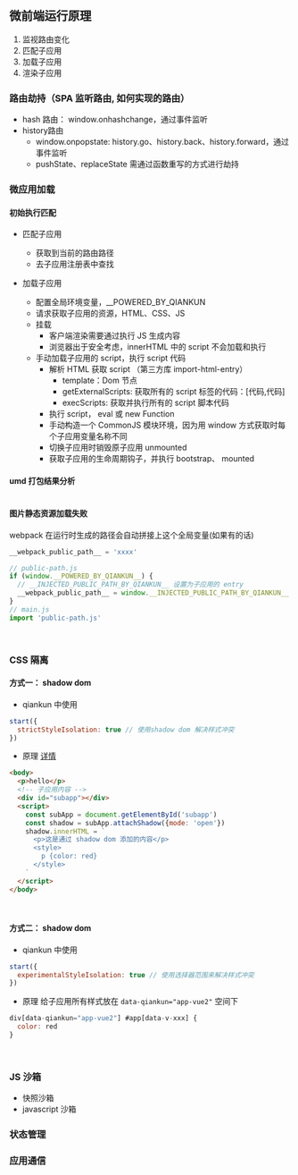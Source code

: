## 微前端运行原理
1. 监视路由变化
2. 匹配子应用
3. 加载子应用
4. 渲染子应用

### 路由劫持（SPA 监听路由, 如何实现的路由）
- hash 路由： window.onhashchange，通过事件监听
- history路由
  - window.onpopstate: history.go、history.back、history.forward，通过事件监听
  - pushState、replaceState 需通过函数重写的方式进行劫持

### 微应用加载
#### 初始执行匹配
- 匹配子应用
  - 获取到当前的路由路径
  - 去子应用注册表中查找

- 加载子应用
  - 配置全局环境变量，__POWERED_BY_QIANKUN
  - 请求获取子应用的资源，HTML、CSS、JS
  - 挂载
    - 客户端渲染需要通过执行 JS 生成内容
    - 浏览器出于安全考虑，innerHTML 中的 script 不会加载和执行
  - 手动加载子应用的 script，执行 script 代码
    - 解析 HTML 获取 script （第三方库 import-html-entry）
      - template：Dom 节点
      - getExternalScripts: 获取所有的 script 标签的代码：[代码,代码]
      - execScripts: 获取并执行所有的 script 脚本代码
    - 执行 script， eval 或 new Function
    - 手动构造一个 CommonJS 模块环境，因为用 window 方式获取时每个子应用变量名称不同
    - 切换子应用时销毁原子应用 unmounted
    - 获取子应用的生命周期钩子，并执行 bootstrap、 mounted

#### umd 打包结果分析
```js
```

#### 图片静态资源加载失败
webpack 在运行时生成的路径会自动拼接上这个全局变量(如果有的话)
```js
__webpack_public_path__ = 'xxxx'
```
```js
// public-path.js
if (window.__POWERED_BY_QIANKUN__) {
  // __INJECTED_PUBLIC_PATH_BY_QIANKUN__ 设置为子应用的 entry
  __webpack_public_path__ = window.__INJECTED_PUBLIC_PATH_BY_QIANKUN__
}
// main.js
import 'public-path.js'
```

<br>

### CSS 隔离

#### 方式一： shadow dom
-  qiankun 中使用
```js
start({
  strictStyleIsolation: true // 使用shadow dom 解决样式冲突
})
```

-  原理
[详情](https://developer.mozilla.org/zh-CN/docs/Web/API/Element/attachShadow)
```html
<body>
  <p>hello</p>
  <!-- 子应用内容 -->
  <div id="subapp"></div>
  <script>
    const subApp = document.getElementById('subapp')
    const shadow = subApp.attachShadow({mode: 'open'})
    shadow.innerHTML = `
      <p>这是通过 shadow dom 添加的内容</p>
      <style>
        p {color: red}
      </style>
    `
  </script>
</body>
```
<br>

#### 方式二： shadow dom
-  qiankun 中使用
```js
start({
  experimentalStyleIsolation: true // 使用选择器范围来解决样式冲突
})
```
- 原理
给子应用所有样式放在 `data-qiankun="app-vue2"` 空间下
```js
div[data-qiankun="app-vue2"] #app[data-v-xxx] {
  color: red
}
```

<br>

### JS 沙箱
- 快照沙箱
- javascript 沙箱

### 状态管理

### 应用通信


